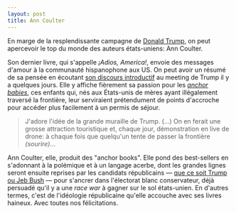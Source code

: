 ```yaml
---
layout: post
title: Ann Coulter
---
```

En marge de la resplendissante campagne de
[Donald Trump](http://charpi.fr/2015/06/18/donald-trump.html), on peut
apercevoir le top du monde des auteurs états-uniens: Ann Coulter.

Son dernier livre, qui s'appelle _¡Adios, America!_, envoie des messages
d'amour à la communauté hispanophone aux US. On peut avoir un résumé de
sa pensée en écoutant
[son discours introductif](https://www.facebook.com/OfficialAnnCoulter/videos/751922664917550/)
au meeting de Trump il y a quelques jours. Elle y affiche fièrement sa
passion pour les [_anchor babies_](https://en.wikipedia.org/wiki/Anchor_baby),
ces enfants qui, nés aux États-unis de mères ayant illégalement traversé
la frontière, leur serviraient prétendument de points d'accroche pour
accéder plus facilement à un permis de séjour.

<blockquote>
J'adore l'idée de la grande muraille de Trump. (...) On en ferait une
grosse attraction touristique et, chaque jour, démonstration en live de
drone: à chaque fois que quelqu'un tente de passer la frontière
<i>(sourire)</i>...
</blockquote>

Ann Coulter, elle, produit des "anchor books". Elle pond des
best-sellers en s'adonnant à la polémique et à un langage acerbe, dont
les grandes lignes seront ensuite reprises par les candidats républicains
— [que ce soit Trump ou Jeb Bush](http://www.washingtonpost.com/blogs/fact-checker/wp/2015/08/25/birth-tourists-and-anchor-babies-what-trump-and-bush-got-right/?tid=article_nextstory) —
pour s'ancrer dans l'électorat blanc conservateur, déjà persuadé qu'il
y a une _race war_ à gagner sur le sol états-unien.
En d'autres termes, c'est de l'idéologie républicaine qu'elle accouche
avec ses livres haineux. Avec toutes nos félicitations.
